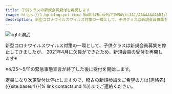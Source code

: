 ```yaml
---
title: 子供クラスの新規会員受付を再開します
image: https://1.bp.blogspot.com/-NoOb3CBukeM/YIWNAVxiJAI/AAAAAAAAkBI/N2MzgLQ0ve8bQCtXW9ydo7Z8VkHaSPLbwCLcBGAsYHQ/s320/application_open.jpg
description: 新型コロナウイルスウイルス対策の一環として、子供クラスは新規会員募集を停止してきましたが、2021年4月に欠員ができたため、新規会員の受付を再開します
---
```


![right:演武](https://1.bp.blogspot.com/-NoOb3CBukeM/YIWNAVxiJAI/AAAAAAAAkBI/N2MzgLQ0ve8bQCtXW9ydo7Z8VkHaSPLbwCLcBGAsYHQ/s320/application_open.jpg)

新型コロナウイルスウイルス対策の一環として、子供クラスは新規会員募集を停止してきましたが、
2021年4月に欠員ができたため、新規会員の受付を再開します※

※4/25～5/11の緊急事態宣言が終了した後に受付を開始します。

定員になり次第受付は停止しますので、稽古の新規参加をご希望の方は[連絡先]({{site.baseurl}}{% link contacts.md %})までご連絡ください。
